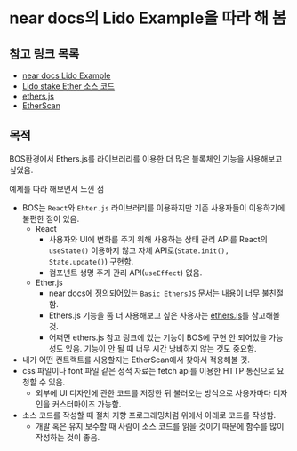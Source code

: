 # near docs의 Lido Example을 따라 해 봄

## 참고 링크 목록
- [near docs Lido Example](https://docs.near.org/bos/tutorial/lido)
- [Lido stake Ether 소스 코드](https://bos.gg/#/mob.near/widget/WidgetSource?src=dokxo.near/widget/Lido)
- [ethers.js](https://docs.ethers.org/v5/getting-started/)
- [EtherScan](https://etherscan.io/)

## 목적
BOS환경에서 Ethers.js를 라이브러리를 이용한 더 많은 블록체인 기능을 사용해보고 싶었음.

예제를 따라 해보면서 느낀 점
- BOS는 `React`와 `Ehter.js` 라이브러리를 이용하지만 기존 사용자들이 이용하기에 불편한 점이 있음.
  - React
    - 사용자와 UI에 변화를 주기 위해 사용하는 상태 관리 API를 React의 `useState()` 이용하지 않고 자체 API로(`State.init(), State.update()`) 구현함.
    - 컴포넌트 생명 주기 관리 API(`useEffect`) 없음.
  - Ether.js
    - near docs에 정의되어있는 `Basic EthersJS` 문서는 내용이 너무 불친절함.
    - Ethers.js 기능을 좀 더 사용해보고 싶은 사용자는 [ethers.js](https://docs.ethers.org/v5/getting-started/)를 참고해볼 것.
    - 어쩌면 ethers.js 참고 링크에 있는 기능이 BOS에 구현 안 되어있을 가능성도 있음. 기능이 안 될 때 너무 시간 낭비하지 않는 것도 중요함.
- 내가 어떤 컨트랙트를 사용할지는 EtherScan에서 찾아서 적용해볼 것.
- css 파일이나 font 파일 같은 정적 자료는 fetch api를 이용한 HTTP 통신으로 요청할 수 있음.
  - 외부에 UI 디자인에 관한 코드를 저장한 뒤 불러오는 방식으로 사용자마다 디자인을 커스터마이즈 가능함.
- 소스 코드를 작성할 때 절차 지향 프로그래밍처럼 위에서 아래로 코드를 작성함.
  - 개발 혹은 유지 보수할 때 사람이 소스 코드를 읽을 것이기 때문에 함수를 많이 작성하는 것이 좋음.
